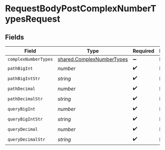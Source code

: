 # RequestBodyPostComplexNumberTypesRequest


## Fields

| Field                                                                  | Type                                                                   | Required                                                               | Description                                                            |
| ---------------------------------------------------------------------- | ---------------------------------------------------------------------- | ---------------------------------------------------------------------- | ---------------------------------------------------------------------- |
| `complexNumberTypes`                                                   | [shared.ComplexNumberTypes](../../models/shared/complexnumbertypes.md) | :heavy_minus_sign:                                                     | N/A                                                                    |
| `pathBigInt`                                                           | *number*                                                               | :heavy_check_mark:                                                     | N/A                                                                    |
| `pathBigIntStr`                                                        | *string*                                                               | :heavy_check_mark:                                                     | N/A                                                                    |
| `pathDecimal`                                                          | *number*                                                               | :heavy_check_mark:                                                     | N/A                                                                    |
| `pathDecimalStr`                                                       | *string*                                                               | :heavy_check_mark:                                                     | N/A                                                                    |
| `queryBigInt`                                                          | *number*                                                               | :heavy_check_mark:                                                     | N/A                                                                    |
| `queryBigIntStr`                                                       | *string*                                                               | :heavy_check_mark:                                                     | N/A                                                                    |
| `queryDecimal`                                                         | *number*                                                               | :heavy_check_mark:                                                     | N/A                                                                    |
| `queryDecimalStr`                                                      | *string*                                                               | :heavy_check_mark:                                                     | N/A                                                                    |